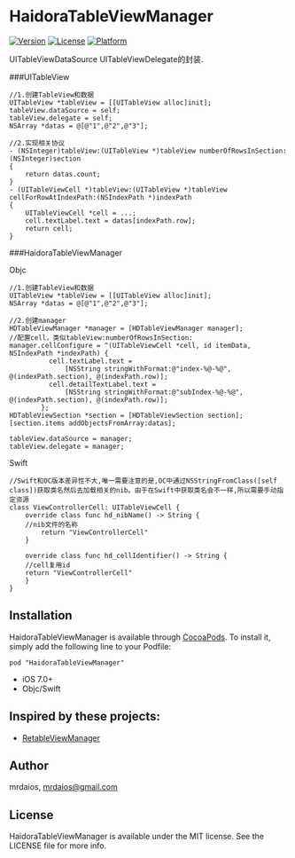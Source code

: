 # HaidoraTableViewManager

[![Version](https://img.shields.io/cocoapods/v/HaidoraTableViewManager.svg?style=flat)](http://cocoapods.org/pods/HaidoraTableViewManager)
[![License](https://img.shields.io/cocoapods/l/HaidoraTableViewManager.svg?style=flat)](http://cocoapods.org/pods/HaidoraTableViewManager)
[![Platform](https://img.shields.io/cocoapods/p/HaidoraTableViewManager.svg?style=flat)](http://cocoapods.org/pods/HaidoraTableViewManager)

UITableViewDataSource UITableViewDelegate的封装.

###UITableView

```
//1.创建TableView和数据
UITableView *tableView = [[UITableView alloc]init];
tableView.dataSource = self;
tableView.delegate = self;
NSArray *datas = @[@"1",@"2",@"3"];

//2.实现相关协议
- (NSInteger)tableView:(UITableView *)tableView numberOfRowsInSection:(NSInteger)section
{
    return datas.count;
}
- (UITableViewCell *)tableView:(UITableView *)tableView cellForRowAtIndexPath:(NSIndexPath *)indexPath
{
    UITableViewCell *cell = ...;
    cell.textLabel.text = datas[indexPath.row];
    return cell;
}

```

###HaidoraTableViewManager

Objc

```
//1.创建TableView和数据
UITableView *tableView = [[UITableView alloc]init];
NSArray *datas = @[@"1",@"2",@"3"];

//2.创建manager
HDTableViewManager *manager = [HDTableViewManager manager];
//配置cell，类似tableView:numberOfRowsInSection:
manager.cellConfigure = ^(UITableViewCell *cell, id itemData, NSIndexPath *indexPath) {
          cell.textLabel.text =
              [NSString stringWithFormat:@"index-%@-%@", @(indexPath.section), @(indexPath.row)];
          cell.detailTextLabel.text =
              [NSString stringWithFormat:@"subIndex-%@-%@", @(indexPath.section), @(indexPath.row)];
        };
HDTableViewSection *section = [HDTableViewSection section];
[section.items addObjectsFromArray:datas];

tableView.dataSource = manager;
tableView.delegate = manager;

```
Swift

```
//Swift和OC版本差异性不大,唯一需要注意的是,OC中通过NSStringFromClass([self class])获取类名然后去加载相关的nib。由于在Swift中获取类名会不一样,所以需要手动指定资源
class ViewControllerCell: UITableViewCell {
    override class func hd_nibName() -> String {
    //nib文件的名称
        return "ViewControllerCell"
    }
    
    override class func hd_cellIdentifier() -> String {
    //cell复用id
    return "ViewControllerCell"
    }
}
```

## Installation

HaidoraTableViewManager is available through [CocoaPods](http://cocoapods.org). To install
it, simply add the following line to your Podfile:

```
pod "HaidoraTableViewManager"
```
* iOS 7.0+
* Objc/Swift

## Inspired by these projects:
* [RetableViewManager](https://github.com/romaonthego/RETableViewManager)

## Author

mrdaios, mrdaios@gmail.com

## License

HaidoraTableViewManager is available under the MIT license. See the LICENSE file for more info.
